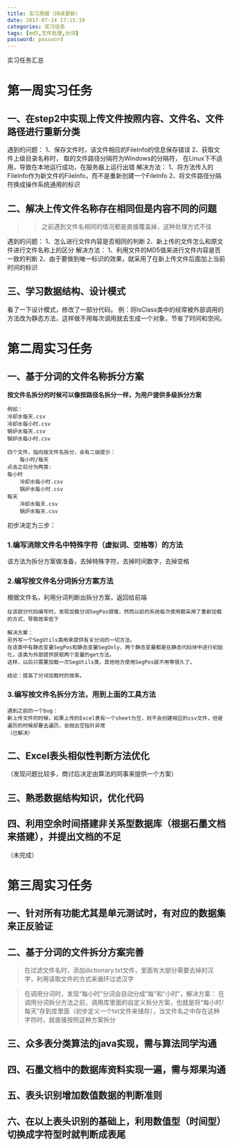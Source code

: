 ```yaml
---
title: 实习周报（持续更新）
date: 2017-07-14 17:15:19
categories: 实习任务
tags: [md5,文件处理,分词]
password: password
---
```

实习任务汇总
<!-- more -->
# 第一周实习任务

## 一、在step2中实现上传文件按照内容、文件名、文件路径进行重新分类
遇到的问题：
	1、保存文件时，该文件相应的FileInfo的信息保存错误
	2、获取文件上级目录名称时，	取的文件路径分隔符为Windows的分隔符，
	在Linux下不适用，导致在本地运行成功，在服务器上运行出错
解决方法：
	1、将方法传入的FileInfo作为新文件的FileInfo，而不是重新创建一个FileInfo
	2、将文件路径分隔符换成操作系统通用的标识

## 二、解决上传文件名称存在相同但是内容不同的问题
>>之前遇到文件名相同的情况都是直接覆盖掉，这种处理方式不佳

遇到的问题：
	1、怎么进行文件内容是否相同的判断
	2、新上传的文件怎么和原文件进行文件名称上的区分
解决方法：
	1、利用文件的MD5值来进行文件内容是否一致的判断
	2、由于要做到唯一标识的效果，就采用了在新上传文件后面加上当前时间的标识

## 三、学习数据结构、设计模式
看了一下设计模式，修改了一部分代码。
例：将IsClass类中的经常被外部调用的方法改为静态方法，这样做不用每次调用就去生成一个对象，节省了时间和空间。

# 第二周实习任务
## 一、基于分词的文件名称拆分方案
**按文件名拆分的时候可以像按路径名拆分一样，为用户提供多级拆分方案**

```
例如：
冷却水每天.csv
冷却水每小时.csv
锅炉水每天.csv
锅炉水每小时.csv

四个文件，指向按文件名拆分，会有二级提示：
	每小时/每天
点击之后分为两类:
每小时
	冷却水每小时.csv
	锅炉水每小时.csv
每天
	冷却水每天.csv
	锅炉水每天.csv
```
初步决定为三步：
### 1.编写消除文件名中特殊字符（虚拟词、空格等）的方法
该方法为拆分方案做准备，去掉特殊字符，去掉时间数字，去掉空格
### 2.编写按文件名分词拆分方案方法
根据文件名，利用分词判断出拆分方案，返回给前端

```
在该部分代码编写时，发现加载分词SegPos很慢，然而以前的系统每次使用都采用了重新加载的方式，导致效率低下

解决方案：
另外写一个SegUtils类用来提供有关分词的一切方法。
在该类中有静态变量SegPos和静态变量SegOnly，两个静态变量都是在静态代码块中进行初始化，该类为外部提供获取两个变量的get方法。
这样，以后只需要加载一次SegUtils类，其他地方使用SegPos就不用等很久了。

结论：提高了分词加载时的效率。
```

### 3.编写按文件名拆分方法，用到上面的工具方法
```
遇到之前的一个bug：
新上传文件的时候，如果上传的Excel表有一个sheet为空，则不会创建相应的csv文件，但是遍历的时候却要去遍历，会抛出空指针异常
（已解决）
```

## 二、Excel表头相似性判断方法优化
（发现问题比较多，商讨后决定由算法的同事来提供一个方案）

## 三、熟悉数据结构知识，优化代码

## 四、利用空余时间搭建非关系型数据库（根据石墨文档来搭建），并提出文档的不足
（未完成）

# 第三周实习任务
## 一、针对所有功能尤其是单元测试时，有对应的数据集来正反验证

## 二、基于分词的文件拆分方案完善
>在过滤文件名时，添加dictionary.txt文件，里面有大部分需要去掉的汉字，利用读取文件的方式来循环过滤汉字

>在调用分词时，发现“每小时”分词会自动分成“每”和“小时”，解决方案：
在调用分词拆分方法之前，调用库里面的自定义拆分方案，也就是将“每小时/每天”存到库里面（初步定义一个txt文件来储存），当文件名之中存在这种字符时，就直接按照这种方案拆分

## 三、众多表分类算法的java实现，需与算法同学沟通

## 四、石墨文档中的数据库资料实现一遍，需与郑果沟通

## 五、表头识别增加数值数据的判断准则

## 六、在以上表头识别的基础上，利用数值型（时间型）切换成字符型时就判断成表尾